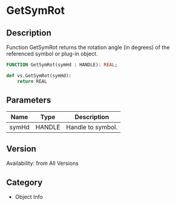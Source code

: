 # GetSymRot

## Description
Function GetSymRot returns the rotation angle (in degrees) of the referenced symbol or plug-in object.

```pascal
FUNCTION GetSymRot(symHd : HANDLE): REAL;
```

```python
def vs.GetSymRot(symHd):
    return REAL
```

## Parameters
|Name|Type|Description|
|---|---|---|
|symHd|HANDLE|Handle to symbol.|

## Version
Availability: from All Versions

## Category
* Object Info

